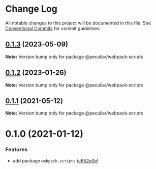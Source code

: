 # Change Log

All notable changes to this project will be documented in this file.
See [Conventional Commits](https://conventionalcommits.org) for commit guidelines.

## [0.1.3](https://github.com/PeculiarVentures/peculiar-react-components/compare/@peculiar/webpack-scripts@0.1.2...@peculiar/webpack-scripts@0.1.3) (2023-05-09)

**Note:** Version bump only for package @peculiar/webpack-scripts





## [0.1.2](https://github.com/PeculiarVentures/peculiar-react-components/compare/@peculiar/webpack-scripts@0.1.1...@peculiar/webpack-scripts@0.1.2) (2023-01-26)

**Note:** Version bump only for package @peculiar/webpack-scripts





## [0.1.1](https://github.com/PeculiarVentures/peculiar-react-components/compare/@peculiar/webpack-scripts@0.1.0...@peculiar/webpack-scripts@0.1.1) (2021-05-12)

**Note:** Version bump only for package @peculiar/webpack-scripts





# 0.1.0 (2021-01-12)


### Features

* add package `webpack-scripts` ([c852e0e](https://github.com/PeculiarVentures/peculiar-react-components/commit/c852e0ee3ae33bc67541ab1e5c3444c975168772))
